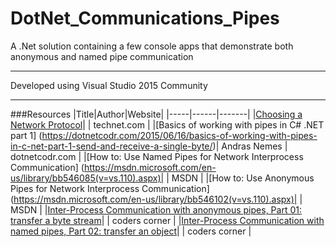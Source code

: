 # DotNet_Communications_Pipes
A .Net solution containing a few console apps that demonstrate both anonymous and named pipe communication

---

Developed using Visual Studio 2015 Community

---

###Resources
|Title|Author|Website|
|-----|------|-------|
|[Choosing a Network Protocol](https://technet.microsoft.com/en-us/library/ms187892(v=sql.105).aspx)| | technet.com |
|[Basics of working with pipes in C# .NET part 1] (https://dotnetcodr.com/2015/06/16/basics-of-working-with-pipes-in-c-net-part-1-send-and-receive-a-single-byte/)| Andras Nemes | dotnetcodr.com |
|[How to: Use Named Pipes for Network Interprocess Communication] (https://msdn.microsoft.com/en-us/library/bb546085(v=vs.110).aspx)| | MSDN |
|[How to: Use Anonymous Pipes for Network Interprocess Communication] (https://msdn.microsoft.com/en-us/library/bb546102(v=vs.110).aspx)| | MSDN |
|[Inter-Process Communication with anonymous pipes, Part 01: transfer a byte stream](https://coders-corner.net/2014/04/06/inter-process-communication-with-anonymous-pipes-part-01-transfer-a-byte-stream/)| | coders corner |
|[Inter-Process Communication with named pipes, Part 02: transfer an object](https://coders-corner.net/2014/05/25/inter-process-communication-with-named-pipes-part-02-transfer-an-object/)| | coders corner |
